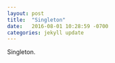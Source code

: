 ```yaml
---
layout: post
title:  "Singleton"
date:   2016-08-01 10:28:59 -0700
categories: jekyll update
---
```


Singleton.
